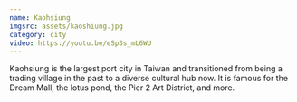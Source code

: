 ```yaml
---
name: Kaohsiung
imgsrc: assets/kaoshiung.jpg
category: city
video: https://youtu.be/eSp3s_mL6WU
---
```


Kaohsiung is the largest port city in Taiwan and transitioned from being a trading village in the past to a diverse cultural hub now. It is famous for the Dream Mall, the lotus pond, the Pier 2 Art District, and more. 
